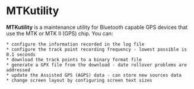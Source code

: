 # MTKutility
<b>MTKutility</b> is a maintenance utility for Bluetooth capable GPS devices that use the  MTK or MTK II (GPS) chip. You can:

    * configure the information recorded in the log file
    * configure the track point recording frequency - lowest possible is 0.1 seconds
    * download the track points to a binary format file
    * generate a GPX file from the download - date rollover problems are addressed
    * update the Assisted GPS (AGPS) data - can store new sources data
    * change screen layout by configuring screen text sizes
